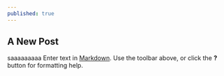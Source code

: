 ```yaml
---
published: true
---
```

## A New Post
saaaaaaaaa
Enter text in [Markdown](http://daringfireball.net/projects/markdown/). Use the toolbar above, or click the **?** button for formatting help.
